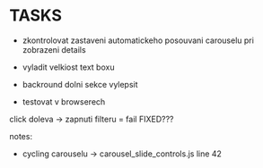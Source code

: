 # TASKS

- zkontrolovat zastaveni automatickeho posouvani carouselu pri zobrazeni details

- vyladit velkiost text boxu
- backround dolni sekce vylepsit

- testovat v browserech

 click doleva -> zapnuti filteru = fail FIXED???

 notes:

- cycling carouselu -> carousel_slide_controls.js line 42
